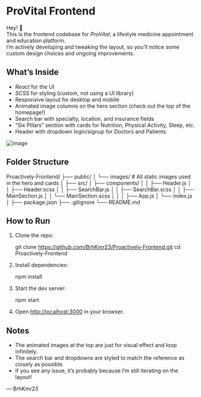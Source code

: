 # ProVital Frontend

Hey! 👋  
This is the frontend codebase for *ProVital*, a lifestyle medicine appointment and education platform.  
I’m actively developing and tweaking the layout, so you’ll notice some custom design choices and ongoing improvements.

## What’s Inside

- *React* for the UI
- *SCSS* for styling (custom, not using a UI library)
- Responsive layout for desktop and mobile
- Animated image columns on the hero section (check out the top of the homepage!)
- Search bar with specialty, location, and insurance fields
- “Six Pillars” section with cards for Nutrition, Physical Activity, Sleep, etc.
- Header with dropdown login/signup for Doctors and Patients


![image](https://github.com/user-attachments/assets/322f4269-9b1f-4e7f-b7b3-e37bbc15fe5d)

## Folder Structure


Proactively-Frontend/
├── public/
│   └── images/              # All static images used in the hero and cards
│
├── src/
│   ├── components/
│   │   ├── Header.js
│   │   ├── Header.scss
│   │   ├── SearchBar.js
│   │   ├── SearchBar.scss
│   │   ├── MainSection.js
│   │   └── MainSection.scss
│   │
│   ├── App.js
│   └── index.js
│
├── package.json
├── .gitignore
└── README.md



## How to Run

1. Clone the repo:
   
   git clone https://github.com/BrhKmr23/Proactively-Frontend.git
   cd Proactively-Frontend
   
2. Install dependencies:
   
   npm install
   
3. Start the dev server:
   
   npm start
   
4. Open [http://localhost:3000](http://localhost:3000) in your browser.

## Notes

- The animated images at the top are just for visual effect and loop infinitely.
- The search bar and dropdowns are styled to match the reference as closely as possible.
- If you see any issue, it’s probably because I’m still iterating on the layout!

— BrhKmr23
